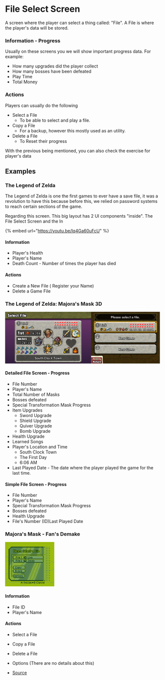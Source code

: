 # File Select Screen

A screen where the player can select a thing called: "File". A File is where the player's data will be stored.

### Information - Progress

Usually on these screens you we will show important progress data. For example:&#x20;

* How many upgrades did the player collect
* How many bosses have been defeated
* Play Time
* Total Money

### Actions

Players can usually do the following

* Select a File
  * To be able to select and play a file.
* Copy a File
  * For a backup, however this mostly used as an utility.
* Delete a File
  * To Reset their progress

With the previous being mentioned, you can also check the exercise for player's data

## Examples

### The Legend of Zelda&#x20;

The Legend of Zelda is one the first games to ever have a save file, it was a revolution to have this because before this, we relied on password systems to reach certain sections of the game.

Regarding this screen. This big layout has 2 UI components "inside". The File Select Screen and the In

{% embed url="https://youtu.be/lq4Ga60uFcU" %}

#### Information

* Player's Health
* Player's Name
* Death Count - Number of times the player has died

#### Actions

* Create a New File ( Register your Name)
* Delete a Game File

### The Legend of Zelda: Majora's Mask 3D

![Complete Save File for Majora's Mask](<../.gitbook/assets/file select - complete file - majora's mask>)

#### Detailed File Screen - Progress

* File Number
* Player's Name
* Total Number of Masks
* Bosses defeated
* Special Transformation Mask Progress
* Item Upgrades
  * Sword Upgrade
  * Shield Upgrade
  * Quiver Upgrade
  * Bomb Upgrade
* Health Upgrade
* Learned Songs
* Player's Location and Time
  * South Clock Town
  * The First Day
  * 6:06 AM&#x20;
* Last Played Date - The date where the player played the game for the last time.

#### Simple File Screen - Progress

* File Number
* Player's Name
* Special Transformation Mask Progress
* Bosses defeated
* Health Upgrade
* File's Number (ID)Last Played Date

### Majora's Mask - Fan's Demake

![](<../.gitbook/assets/majora's mask fanmade screen>)

#### Information

* File ID
* Player's Name

#### Actions

* Select a File
* Copy a File
* Delete a File
* Options (There are no details about this)



* [Source](https://www.deviantart.com/blueamnesiac/art/Majora-s-Mask-File-Select-Game-Boy-Demake-292032027)
